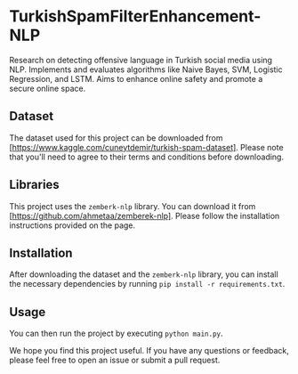 # TurkishSpamFilterEnhancement-NLP

Research on detecting offensive language in Turkish social media using NLP. Implements and evaluates algorithms like Naive Bayes, SVM, Logistic Regression, and LSTM. Aims to enhance online safety and promote a secure online space.

## Dataset

The dataset used for this project can be downloaded from [https://www.kaggle.com/cuneytdemir/turkish-spam-dataset]. Please note that you'll need to agree to their terms and conditions before downloading.

## Libraries

This project uses the `zemberk-nlp` library. You can download it from [https://github.com/ahmetaa/zemberek-nlp]. Please follow the installation instructions provided on the page.

## Installation

After downloading the dataset and the `zemberk-nlp` library, you can install the necessary dependencies by running `pip install -r requirements.txt`.

## Usage

You can then run the project by executing `python main.py`.

We hope you find this project useful. If you have any questions or feedback, please feel free to open an issue or submit a pull request.
